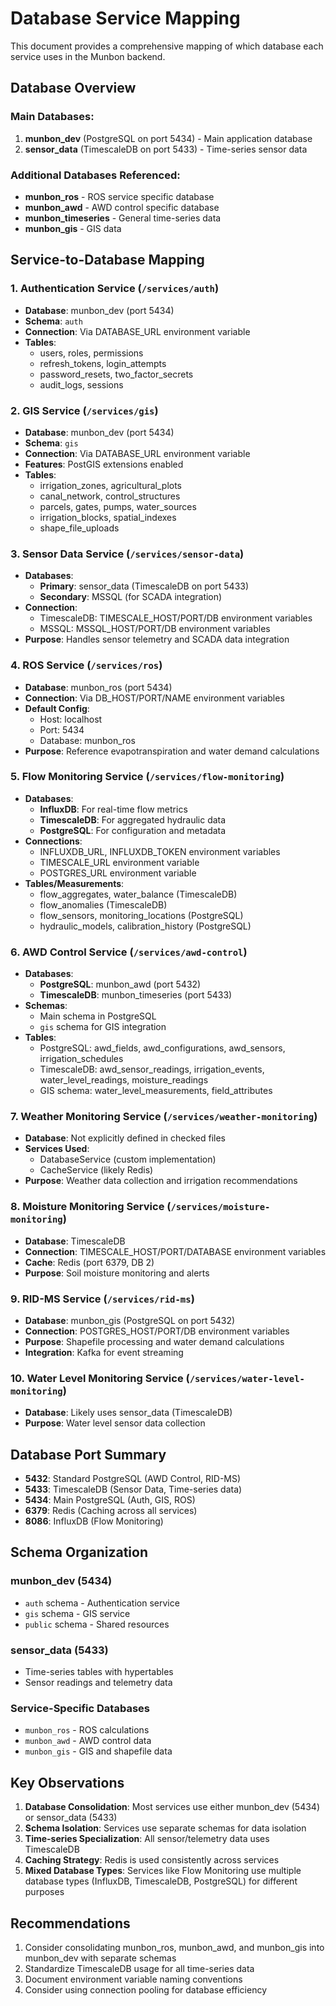 # Database Service Mapping

This document provides a comprehensive mapping of which database each service uses in the Munbon backend.

## Database Overview

### Main Databases:
1. **munbon_dev** (PostgreSQL on port 5434) - Main application database
2. **sensor_data** (TimescaleDB on port 5433) - Time-series sensor data

### Additional Databases Referenced:
- **munbon_ros** - ROS service specific database
- **munbon_awd** - AWD control specific database
- **munbon_timeseries** - General time-series data
- **munbon_gis** - GIS data

## Service-to-Database Mapping

### 1. **Authentication Service** (`/services/auth`)
- **Database**: munbon_dev (port 5434)
- **Schema**: `auth`
- **Connection**: Via DATABASE_URL environment variable
- **Tables**: 
  - users, roles, permissions
  - refresh_tokens, login_attempts
  - password_resets, two_factor_secrets
  - audit_logs, sessions

### 2. **GIS Service** (`/services/gis`)
- **Database**: munbon_dev (port 5434)
- **Schema**: `gis`
- **Connection**: Via DATABASE_URL environment variable
- **Features**: PostGIS extensions enabled
- **Tables**:
  - irrigation_zones, agricultural_plots
  - canal_network, control_structures
  - parcels, gates, pumps, water_sources
  - irrigation_blocks, spatial_indexes
  - shape_file_uploads

### 3. **Sensor Data Service** (`/services/sensor-data`)
- **Databases**: 
  - **Primary**: sensor_data (TimescaleDB on port 5433)
  - **Secondary**: MSSQL (for SCADA integration)
- **Connection**: 
  - TimescaleDB: TIMESCALE_HOST/PORT/DB environment variables
  - MSSQL: MSSQL_HOST/PORT/DB environment variables
- **Purpose**: Handles sensor telemetry and SCADA data integration

### 4. **ROS Service** (`/services/ros`)
- **Database**: munbon_ros (port 5434)
- **Connection**: Via DB_HOST/PORT/NAME environment variables
- **Default Config**:
  - Host: localhost
  - Port: 5434
  - Database: munbon_ros
- **Purpose**: Reference evapotranspiration and water demand calculations

### 5. **Flow Monitoring Service** (`/services/flow-monitoring`)
- **Databases**:
  - **InfluxDB**: For real-time flow metrics
  - **TimescaleDB**: For aggregated hydraulic data
  - **PostgreSQL**: For configuration and metadata
- **Connections**:
  - INFLUXDB_URL, INFLUXDB_TOKEN environment variables
  - TIMESCALE_URL environment variable
  - POSTGRES_URL environment variable
- **Tables/Measurements**:
  - flow_aggregates, water_balance (TimescaleDB)
  - flow_anomalies (TimescaleDB)
  - flow_sensors, monitoring_locations (PostgreSQL)
  - hydraulic_models, calibration_history (PostgreSQL)

### 6. **AWD Control Service** (`/services/awd-control`)
- **Databases**:
  - **PostgreSQL**: munbon_awd (port 5432)
  - **TimescaleDB**: munbon_timeseries (port 5433)
- **Schemas**:
  - Main schema in PostgreSQL
  - `gis` schema for GIS integration
- **Tables**:
  - PostgreSQL: awd_fields, awd_configurations, awd_sensors, irrigation_schedules
  - TimescaleDB: awd_sensor_readings, irrigation_events, water_level_readings, moisture_readings
  - GIS schema: water_level_measurements, field_attributes

### 7. **Weather Monitoring Service** (`/services/weather-monitoring`)
- **Database**: Not explicitly defined in checked files
- **Services Used**: 
  - DatabaseService (custom implementation)
  - CacheService (likely Redis)
- **Purpose**: Weather data collection and irrigation recommendations

### 8. **Moisture Monitoring Service** (`/services/moisture-monitoring`)
- **Database**: TimescaleDB
- **Connection**: TIMESCALE_HOST/PORT/DATABASE environment variables
- **Cache**: Redis (port 6379, DB 2)
- **Purpose**: Soil moisture monitoring and alerts

### 9. **RID-MS Service** (`/services/rid-ms`)
- **Database**: munbon_gis (PostgreSQL on port 5432)
- **Connection**: POSTGRES_HOST/PORT/DB environment variables
- **Purpose**: Shapefile processing and water demand calculations
- **Integration**: Kafka for event streaming

### 10. **Water Level Monitoring Service** (`/services/water-level-monitoring`)
- **Database**: Likely uses sensor_data (TimescaleDB)
- **Purpose**: Water level sensor data collection

## Database Port Summary

- **5432**: Standard PostgreSQL (AWD Control, RID-MS)
- **5433**: TimescaleDB (Sensor Data, Time-series data)
- **5434**: Main PostgreSQL (Auth, GIS, ROS)
- **6379**: Redis (Caching across all services)
- **8086**: InfluxDB (Flow Monitoring)

## Schema Organization

### munbon_dev (5434)
- `auth` schema - Authentication service
- `gis` schema - GIS service
- `public` schema - Shared resources

### sensor_data (5433)
- Time-series tables with hypertables
- Sensor readings and telemetry data

### Service-Specific Databases
- `munbon_ros` - ROS calculations
- `munbon_awd` - AWD control data
- `munbon_gis` - GIS and shapefile data

## Key Observations

1. **Database Consolidation**: Most services use either munbon_dev (5434) or sensor_data (5433)
2. **Schema Isolation**: Services use separate schemas for data isolation
3. **Time-series Specialization**: All sensor/telemetry data uses TimescaleDB
4. **Caching Strategy**: Redis is used consistently across services
5. **Mixed Database Types**: Services like Flow Monitoring use multiple database types (InfluxDB, TimescaleDB, PostgreSQL) for different purposes

## Recommendations

1. Consider consolidating munbon_ros, munbon_awd, and munbon_gis into munbon_dev with separate schemas
2. Standardize TimescaleDB usage for all time-series data
3. Document environment variable naming conventions
4. Consider using connection pooling for database efficiency